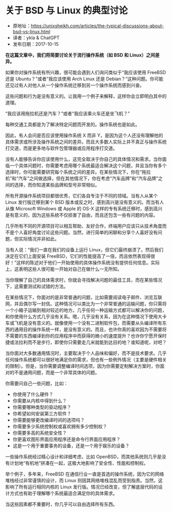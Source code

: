 # 关于 BSD 与 Linux 的典型讨论

- 原地址：<https://unixsheikh.com/articles/the-typical-discussions-about-bsd-vs-linux.html>
- 译者：ykla & ChatGPT
- 发布日期：2017-10-15

**在这篇文章中，我们将简要讨论关于流行操作系统（如 BSD 和 Linux）之间差异。**

如果你对操作系统有所兴趣，很可能会遇到人们询问类似于“我应该使用 FreeBSD 还是 Ubuntu？”或者“我应该使用 Arch Linux 还是 Debian？”这种问题。你可能还见过有人对他人从一个操作系统迁移到另一个操作系统而感到兴奋。

这些问题和行为是没有意义的。让我用一个例子来解释，这样你会立即明白其中的道理。

“我应该用拖拉机还是汽车？”或者“我应该乘火车还是坐飞机？”

每种交通工具都是为了解决特定问题而开发的。操作系统也是如此。

因此，有人会问是否应该使用操作系统 X 而非 Y，是因为这个人还没有理解他的具体需求或所涉及操作系统之间的差异。而且大多数人实际上并不真正与操作系统打交道，而是更多地与软件包管理器或应用程序打交道。

没有人能够告诉你应该使用什么，这完全取决于你自己的具体情况和需求。当你面临一个具体问题时，你需要考虑用哪个系统最适合解决这个问题，并且当你有多个选择时，你可能需要研究每个系统之间的差异。在某些情况下，你在“拖拉机”和“汽车”之间做选择，但在其他情况下，你在考虑“汽车品牌”和“汽车品牌”之间的选择，而你知道某些品牌和型号非常相似。

所有开源操作系统项目都很优秀，它们各自专注于不同的领域。当有人从某个 Linux 发行版迁移到某个 BSD 版本或反之时，感到高兴是没有意义的。而当有人从像 Microsoft Windows 或 Apple 的 OS-X 这样的专有系统迁移时，感到高兴是有意义的，因为这些系统不仅损害了自由，而且还包含一些有问题的内容。

几乎所有不同的开源项目可以相互帮助、友好合作，终端用户应该只从技术角度而不是个人喜好角度讨论这些问题。当然，进行简单的闲聊和分享个人喜好没有问题，但实际情况并非如此。

当有人说：“我们一直在我们的设备上运行 Linux，但它们最终崩溃了。然后我们决定在它们上面安装 FreeBSD，它们的性能提高了一倍，而且依然表现得很好！”这样的陈述对于他们一开始使用的具体操作系统没有提供任何信息。实际上，这表明这些人很可能一开始对自己在做什么一无所知。

当你理解了自己的具体需求时，你就会寻找解决问题的最佳工具，而在某些情况下，这需要测试和试错的方法。

在某些情况下，你面对的是非常普通的问题，比如需要阅读电子邮件、浏览互联网，并且偶尔写一封信。这种情况可以类比为一个非常普通的运输问题，你只需将一个小箱子运输到相对较近的地方。几乎任何一种运输方式都可以解决你的问题，和你使用什么方式几乎没有关系。嗯，几乎没有关系，因为在这种情况下使用大卡车或飞机是没有意义的。就像使用一个没有二进制软件包，而需要从头编译所有东西的通用目的操作系统一样，是没有意义的。而且，也许你真的喜欢因为不需要将不需要的东西编译到你的应用程序中而获得的微小的速度提升？也许你宁愿开保时捷或法拉利而不是步行，即使你只需要走几米就能到达目的地？谁知道呢，对吧？

当你面对大多数通用情况时，主要取决于个人品味和偏好，而不是技术要求。几乎任何操作系统都可以很好地满足你的需求，但也有一些例外情况（主要是硬件相关的限制）。但是，当你需要调整编译时间选项，因为你需要定制解决方案时，你面对的不是通用问题，而是一个非常具体的问题。

你需要问自己一些问题，比如：

- 你使用了什么硬件？
- 你需要从内核中得到什么？
- 你需要哪种类型的驱动程序？
- 你希望如何安装第三方软件？
- 你需要能够更改编译时间的选项吗？
- 你需要多少系统控制权或喜欢拥有多少控制权？
- 你需要多高的系统安全性？
- 你更喜欢图形界面应用程序还是命令行界面应用程序？
- 这是一个用于重要事务的设备，还是一个用于娱乐的设备？

一些操作系统经过精心设计和详细考虑，比如 OpenBSD，而其他系统则几乎是没有计划地“有机地”拼凑在一起，这极大地影响了安全性、性能和控制权。

举个例子，多年来，FreeBSD 在通信行业一直是首选的操作系统，因为它的网络堆栈经过非常谨慎的设计，而 Linux 则因其网络堆栈混乱而受到指责。当然，这影响了所有运行相同内核的 Linux 发行版。情况已经改变，但了解底层代码的设计方式也有助于理解哪个系统最适合满足你的具体需求。

当这些因素都不重要时，你几乎可以自由选择所有东西。
